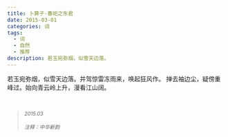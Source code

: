 ```yaml
---
title: 卜算子·春祀之东君
date: 2015-03-01
categories: 词
tags:
  - 词
  - 自然
  - 推荐
description: 若玉宛弥烟，似雪天边落。
---
```


若玉宛弥烟，似雪天边落。并驾惊雷冻雨来，唤起狂风作。
掸去袖边尘，疑傍重峰过。始向青云岭上升，漫看江山阔。

<br/>
<blockquote>
<p><small><i>2015.03</i></small></p>
<p><small><i>注释：中华新韵</i></small></p>
</blockquote>